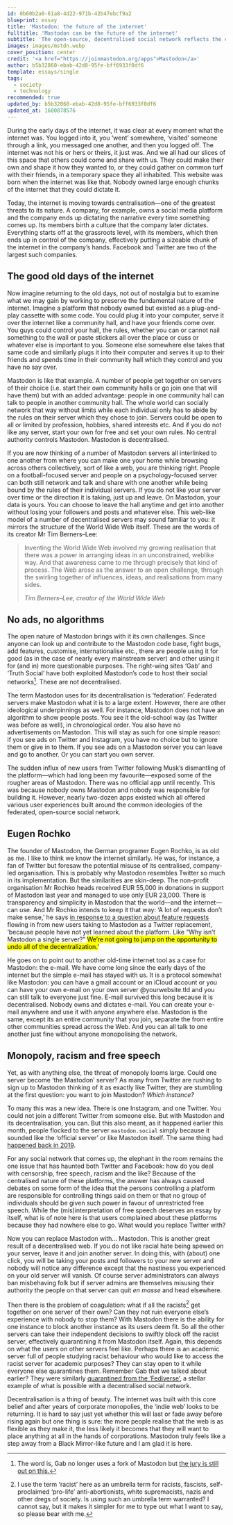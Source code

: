 ```yaml
---
id: 0b60b2a0-61a8-4d22-971b-42b47ebcf9a2
blueprint: essay
title: 'Mastodon: the future of the internet'
fulltitle: 'Mastodon can be the future of the internet'
subtitle: 'The open-source, decentralised social network reflects the core principles upon which the internet itself was founded.'
images: images/mstdn.webp
cover_position: center
credit: '<a href="https://joinmastodon.org/apps">Mastodon</a>'
author: b5b32860-ebab-42d8-95fe-bff6933f0df6
template: essays/single
tags:
  - society
  - technology
recommended: true
updated_by: b5b32860-ebab-42d8-95fe-bff6933f0df6
updated_at: 1680878576
---
```

During the early days of the internet, it was clear at every moment what the internet was. You logged into it, you ‘went’ somewhere, ‘visited’ someone through a link, you messaged one another, and then you logged off. The internet was not his or hers or theirs, it just was. And we all had our slices of this space that others could come and share with us. They could make their own and shape it how they wanted to, or they could gather on common turf with their friends, in a temporary space they all inhabited. This website was born when the internet was like that. Nobody owned large enough chunks of the internet that they could dictate it.

Today, the internet is moving towards centralisation—one of the greatest threats to its nature. A company, for example, owns a social media platform and the company ends up dictating the narrative every time something comes up. Its members birth a culture that the company later dictates. Everything starts off at the grassroots level, with its members, which then ends up in control of the company, effectively putting a sizeable chunk of the internet in the company’s hands. Facebook and Twitter are two of the largest such companies.

## The good old days of the internet

Now imagine returning to the old days, not out of nostalgia but to examine what we may gain by working to preserve the fundamental nature of the internet. Imagine a platform that nobody owned but existed as a plug-and-play cassette with some code. You could plug it into your computer, serve it over the internet like a community hall, and have your friends come over. You guys could control your hall, the rules, whether you can or cannot nail something to the wall or paste stickers all over the place or cuss or whatever else is important to you. Someone else somewhere else takes that same code and similarly plugs it into their computer and serves it up to their friends and spends time in their community hall which they control and you have no say over.

Mastodon is like that example. A number of people get together on servers of their choice (i.e. start their own community halls or go join one that will have them) but with an added advantage: people in one community hall can talk to people in another community hall. The whole world can socially network that way without limits while each individual only has to abide by the rules on their server which they chose to join. Servers could be open to all or limited by profession, hobbies, shared interests etc. And if you do not like any server, start your own for free and set your own rules. No central authority controls Mastodon. Mastodon is decentralised.

If you are now thinking of a number of Mastodon servers all interlinked to one another from where you can make one your home while browsing across others collectively, sort of like a web, you are thinking right. People on a football-focused server and people on a psychology-focused server can both still network and talk and share with one another while being bound by the rules of their individual servers. If you do not like your server over time or the direction it is taking, just up and leave. On Mastodon, your data is yours. You can choose to leave the hall anytime and get into another without losing your followers and posts and whatever else. This web-like model of a number of decentralised servers may sound familiar to you: it mirrors the structure of the World Wide Web itself. These are the words of its creator Mr Tim Berners–Lee:

> Inventing the World Wide Web involved my growing realisation that there was a power in arranging ideas in an unconstrained, weblike way. And that awareness came to me through precisely that kind of process. The Web arose as the answer to an open challenge, through the swirling together of influences, ideas, and realisations from many sides.
>
> <cite>Tim Berners–Lee, creator of the World Wide Web</cite>

## No ads, no algorithms

The open nature of Mastodon brings with it its own challenges. Since anyone can look up and contribute to the Mastodon code base, fight bugs, add features, customise, internationalise etc., there are people using it for good (as in the case of nearly every mainstream server) and other using it for (and in) more questionable purposes. The right-wing sites ‘Gab’ and ‘Truth Social’ have both exploited Mastodon’s code to host their social networks[^1]. These are not decentralised.

The term Mastodon uses for its decentralisation is ‘federation’. Federated servers make Mastodon what it is to a large extent. However, there are other ideological underpinnings as well. For instance, Mastodon does not have an algorithm to show people posts. You see it the old-school way (as Twitter was before as well), in chronological order. You also have no advertisements on Mastodon. This will stay as such for one simple reason: if you see ads on Twitter and Instagram, you have no choice but to ignore them or give in to them. If you see ads on a Mastodon server you can leave and go to another. Or you can start you own server.

The sudden influx of new users from Twitter following Musk’s dismantling of the platform—which had long been my favourite—exposed some of the rougher areas of Mastodon. There was no official app until recently. This was because nobody owns Mastodon and nobody was responsible for building it. However, nearly two-dozen apps existed which all offered various user experiences built around the common ideologies of the federated, open-source social network.

## Eugen Rochko

The founder of Mastodon, the German programer Eugen Rochko, is as old as me. I like to think we know the internet similarly. He was, for instance, a fan of Twitter but foresaw the potential misuse of its centralised, company-led organisation. This is probably why Mastodon resembles Twitter so much in its implementation. But the similarities are skin-deep. The non-profit organisation Mr Rochko heads received EUR 55,000 in donations in support of Mastodon last year and managed to use only EUR 23,000. There is transparency and simplicity in Mastodon that the world—and the internet—can use. And Mr Rochko intends to keep it that way: ‘A lot of requests don’t make sense,’ he says [in response to a question about feature requests](https://www.wired.com/story/the-man-behind-mastodon-eugen-rochko-built-it-for-this-moment/) flowing in from new users taking to Mastodon as a Twitter replacement, ‘because people have not yet learned about the platform. Like “Why isn’t Mastodon a single server?” <mark>We’re not going to jump on the opportunity to undo all of the decentralization.’</mark>

He goes on to point out to another old-time internet tool as a case for Mastodon: the e-mail. We have come long since the early days of the internet but the simple e-mail has stayed with us. It is a protocol somewhat like Mastodon: you can have a gmail account or an iCloud account or you can have your own e-mail on your own server @yourwebsite.tld and you can still talk to everyone just fine. E-mail survived this long because it is decentralised. Nobody owns and dictates e-mail. You can create your e-mail anywhere and use it with anyone anywhere else. Mastodon is the same, except its an entire community that you join, separate the from entire other communities spread across the Web. And you can all talk to one another just fine without anyone monopolising the network.

## Monopoly, racism and free speech

Yet, as with anything else, the threat of monopoly looms large. Could one server become ‘the Mastodon’ server? As many from Twitter are rushing to sign up to Mastodon thinking of it as exactly like Twitter, they are stumbling at the first question: you want to join Mastodon? *Which instance?*

To many this was a new idea. There is one Instagram, and one Twitter. You could not join a different Twitter from someone else. But with Mastodon and its decentralisation, you can. But this also meant, as it happened earlier this month, people flocked to the server `mastodon.social` simply because it sounded like the ‘official server’ or like Mastodon itself. The same thing had [happened back in 2019](https://blog.joinmastodon.org/2019/03/the-role-of-mastodon.social-in-the-mastodon-ecosystem/).

For any social network that comes up, the elephant in the room remains the one issue that has haunted both Twitter and Facebook: how do you deal with censorship, free speech, racism and the like? Because of the centralised nature of these platforms, the answer has always caused debates on some form of the idea that the persons controlling a platform are responsible for controlling things said on them or that no group of individuals should be given such power in favour of unrestricted free speech. While the (mis)interpretation of free speech deserves an essay by itself, what is of note here is that users complained about these platforms because they had nowhere else to go. What would you replace Twitter with?

Now you can replace Mastodon with... Mastodon. This is another great result of a decentralised web. If you do not like racial hate being spewed on your server, leave it and join another server. In doing this, with (about) one click, you will be taking your posts and followers to your new server and nobody will notice any difference except that the nastiness you experienced on your old server will vanish. Of course server administrators can always ban misbehaving folk but if server admins are themselves misusing their authority the people on that server can quit *en masse* and head elsewhere.

Then there is the problem of coagulation: what if all the racists[^2] get together on one server of their own? Can they not ruin everyone else’s experience with nobody to stop them? With Mastodon there is the ability for one instance to block another instance as its users deem fit. So all the other servers can take their independent decisions to swiftly block off the racist server, effectively quarantining it from Mastodon itself. Again, this depends on what the users on other servers feel like. Perhaps there is an academic server full of people studying racist behaviour who would like to access the racist server for academic purposes? They can stay open to it while everyone else quarantines them. Remember Gab that we talked about earlier? They were similarly [quarantined from the ‘Fediverse’](https://todon.nl/@isolategab/105362599835139257), a stellar example of what is possible with a decentralised social network.

Decentralisation is a thing of beauty. The internet was built with this core belief and after years of corporate monopolies, the ‘indie web’ looks to be returning. It is hard to say just yet whether this will last or fade away before rising again but one thing is sure: the more people realise that the web is as flexible as they make it, the less likely it becomes that they will want to place anything at all in the hands of corporations. Mastodon truly feels like a step away from a Black Mirror-like future and I am glad it is here.

[^1]: The word is, Gab no longer uses a fork of Mastodon but [the jury is still out on this.](https://news.ycombinator.com/item?id=25714010)

[^2]: I use the term ‘racist’ here as an umbrella term for racists, fascists, self-proclaimed ‘pro-life’ anti-abortionists, white supremacists, nazis and other dregs of society. Is using such an umbrella term warranted? I cannot say, but it makes it simpler for me to type out what I want to say, so please bear with me.